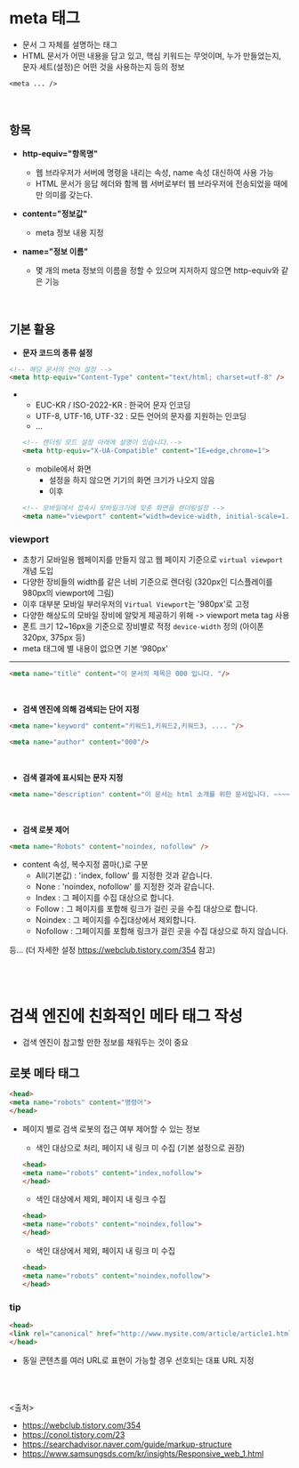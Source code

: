 # meta 태그

- 문서 그 자체를 설명하는 태그
- HTML 문서가 어떤 내용을 담고 있고, 핵심 키워드는 무엇이며, 누가 만들었는지, 문자 세트(설정)은 어떤 것을 사용하는지 등의 정보

`<meta ... />`

<br>

## 항목

- **http-equiv="항목명"**
  - 웹 브라우저가 서버에 명령을 내리는 속성, name 속성 대신하여 사용 가능
  - HTML 문서가 응답 헤더와 함께 웹 서버로부터 웹 브라우저에 전송되었을 때에만 의미를 갖는다.
  
- **content="정보값"**
  - meta 정보 내용 지정

- **name="정보 이름"**
  - 몇 개의 meta 정보의 이름을 정할 수 있으며 지저하지 않으면 http-equiv와 같은 기능

<br>

## 기본 활용

- **문자 코드의 종류 설정**

```html
<!-- 해당 문서의 언어 설정 -->
<meta http-equiv="Content-Type" content="text/html; charset=utf-8" />  
```

-
  - EUC-KR / ISO-2022-KR : 한국어 문자 인코딩
  - UTF-8, UTF-16, UTF-32  : 모든 언어의 문자를 지원하는 인코딩
  - ...

  ```html
  <!-- 렌더링 모드 설정 아래에 설명이 있습니다.-->
  <meta http-equiv="X-UA-Compatible" content="IE=edge,chrome=1"> 
  ```

  - mobile에서 화면
    - 설정을 하지 않으면 기기의 화면 크기가 나오지 않음
    - 이후

  ```html
  <!-- 모바일에서 접속시 모바일크기에 맞춘 화면을 렌더링설정 -->
  <meta name="viewport" content="width=device-width, initial-scale=1.0, user-scalable=yes"> 
  ```

### viewport

- 초창기 모바일용 웹페이지를 만들지 않고 웹 페이지 기준으로 `virtual viewport` 개념 도입
- 다양한 장비들의 width를 같은 너비 기준으로 렌더링 (320px인 디스플레이를 980px의 viewport에 그림)
- 이후 대부분 모바일 부러우저의 `Virtual Viewport`는 '980px'로 고정
- 다양한 해상도의 모바일 장비에 알맞게 제공하기 위해 -> viewport meta tag 사용
- 폰트 크기 12~16px을 기준으로 장비별로 적정 `device-width` 정의 (아이폰 320px, 375px 등)
- meta 태그에 별 내용이 없으면 기본 '980px'

<hr/>

  ```html
  <meta name="title" content="이 문서의 제목은 000 입니다. "/> 
  ```

<br>

- **검색 엔진에 의해 검색되는 단어 지정**

```html
<meta name="keyword" content="키워드1,키워드2,키워드3, .... "/> 
```

```html
<meta name="author" content="000"/>
```

<br>

- **검색 결과에 표시되는 문자 지정**

```html
<meta name="description" content="이 문서는 html 소개를 위한 문서입니다. ~~~~ "/> 
```

<br>

- **검색 로봇 제어**

```html
<meta name="Robots" content="noindex, nofollow" />
```

- content 속성, 복수지정 콤마(,)로 구분
  - All(기본값) : 'index, follow' 를 지정한 것과 같습니다.
  - None : 'noindex, nofollow' 를 지정한 것과 같습니다.
  - Index : 그 페이지를 수집 대상으로 합니다.
  - Follow : 그 페이지를 포함해 링크가 걸린 곳을 수집 대상으로 합니다.
  - Noindex : 그 페이지를 수집대상에서 제외합니다.
  - Nofollow : 그페이지를 포함해 링크가 걸린 곳을 수집 대상으로 하지 않습니다.

등...
(더 자세한 설정 <https://webclub.tistory.com/354> 참고)

<br><br>

# 검색 엔진에 친화적인 메타 태그 작성

- 검색 엔진이 참고할 만한 정보를 채워두는 것이 중요

## 로봇 메타 태그

```html
<head>
<meta name="robots" content="명령어">
</head>
```

- 페이지 별로 검색 로봇의 접근 여부 제어할 수 있는 정보

  - 색인 대상으로 처리, 페이지 내 링크 미 수집 (기본 설정으로 권장)

  ```html
  <head>
  <meta name="robots" content="index,nofollow">
  </head>
  ```
  
  - 색인 대상에서 제외, 페이지 내 링크 수집

  ```html
  <head>
  <meta name="robots" content="noindex,follow">
  </head>
  ```
  
  - 색인 대상에서 제외, 페이지 내 링크 미 수집

  ```html
  <head>
  <meta name="robots" content="noindex,nofollow">
  </head>
  ```
  
### tip

```html
<head>
<link rel="canonical" href="http://www.mysite.com/article/article1.html">
</head>
```

- 동일 콘텐츠를 여러 URL로 표현이 가능할 경우 선호되는 대표 URL 지정

<br><br><br>
<출처>

- <https://webclub.tistory.com/354>
- <https://conol.tistory.com/23>
- <https://searchadvisor.naver.com/guide/markup-structure>
- <https://www.samsungsds.com/kr/insights/Responsive_web_1.html>
